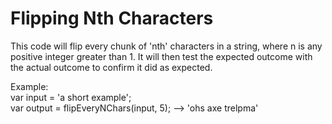 # Flipping Nth Characters

This code will flip every chunk of 'nth' characters in a string, where n is any positive integer greater than 1. It will then test the expected outcome with the actual outcome to confirm it did as expected.

Example:<br >
var input = 'a short example'; <br>
var output = flipEveryNChars(input, 5); --> 'ohs axe trelpma'
